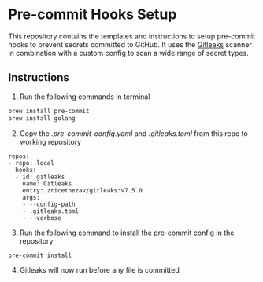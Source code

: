 # Pre-commit Hooks Setup
This repository contains the templates and instructions to setup pre-commit hooks to prevent secrets committed to GitHub.  It uses the [Gitleaks](https://github.com/zricethezav/gitleaks) scanner in combination with a custom config to scan a wide range of secret types.  

## Instructions

1. Run the following commands in terminal 
```bash
brew install pre-commit
brew install golang
```

2. Copy the *.pre-commit-config.yaml* and *.gitleaks.toml* from this repo to working repository
```
repos:
- repo: local
  hooks:
  - id: gitleaks
    name: Gitleaks
    entry: zricethezav/gitleaks:v7.5.0
    args:
    - --config-path
    - .gitleaks.toml
    - --verbose
```
 


3. Run the following command to install the pre-commit config in the repository
```bash
pre-commit install
```

4. Gitleaks will now run before any file is committed 